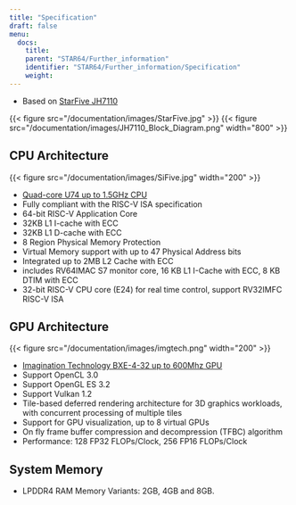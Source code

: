 ```yaml
---
title: "Specification"
draft: false
menu:
  docs:
    title:
    parent: "STAR64/Further_information"
    identifier: "STAR64/Further_information/Specification"
    weight:
---
```


* Based on [StarFive JH7110](https://www.starfivetech.com/en/site/soc)

{{< figure src="/documentation/images/StarFive.jpg" >}}
{{< figure src="/documentation/images/JH7110_Block_Diagram.png" width="800" >}}

## CPU Architecture
{{< figure src="/documentation/images/SiFive.jpg" width="200" >}}

* [Quad-core U74 up to 1.5GHz CPU](https://www.sifive.com/cores/u74)
* Fully compliant with the RISC-V ISA specification
* 64-bit RISC-V Application Core
* 32KB L1 I-cache with ECC
* 32KB L1 D-cache with ECC
* 8 Region Physical Memory Protection
* Virtual Memory support with up to 47 Physical Address bits
* Integrated up to 2MB L2 Cache with ECC
* includes RV64IMAC S7 monitor core, 16 KB L1 I-Cache with ECC, 8 KB DTIM with ECC
* 32-bit RISC-V CPU core (E24) for real time control, support RV32IMFC RISC-V ISA

## GPU Architecture
{{< figure src="/documentation/images/imgtech.png" width="200" >}}

* [Imagination Technology BXE-4-32 up to 600Mhz GPU](https://www.imaginationtech.com/product/img-bxe-4-32-mc4/)
* Support OpenCL 3.0
* Support OpenGL ES 3.2
* Support Vulkan 1.2
* Tile-based deferred rendering architecture for 3D graphics workloads, with concurrent processing of multiple tiles
* Support for GPU visualization, up to 8 virtual GPUs
* On fly frame buffer compression and decompression (TFBC) algorithm
* Performance: 128 FP32 FLOPs/Clock, 256 FP16 FLOPs/Clock

## System Memory

* LPDDR4 RAM Memory Variants: 2GB, 4GB and 8GB.
